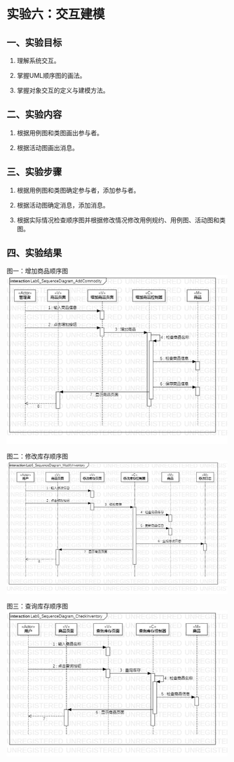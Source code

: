 <!--
 * @Author: your name
 * @Date: 2020-04-02 20:23:39
 * @LastEditTime: 2020-04-02 20:43:31
 * @LastEditors: Please set LastEditors
 * @Description: In User Settings Edit
 * @FilePath: \undefinedf:\github\uml-modeling-2020\students\1707080714328\lab6.md
 -->
# 实验六：交互建模

## 一、实验目标

1. 理解系统交互。 

2. 掌握UML顺序图的画法。 

3. 掌握对象交互的定义与建模方法。 

## 二、实验内容

1. 根据用例图和类图画出参与者。  

2. 根据活动图画出消息。   

## 三、实验步骤

1. 根据用例图和类图确定参与者，添加参与者。  

2. 根据活动图确定消息，添加消息。

3. 根据实际情况检查顺序图并根据修改情况修改用例规约、用例图、活动图和类图。

## 四、实验结果

图一：增加商品顺序图
![增加商品顺序图](./Lab6_SequenceDiagram_AddCommodity.jpg)  

图二：修改库存顺序图
![修改库存顺序图](./Lab6_SequenceDiagram_ModifyInventory.jpg)  

图三：查询库存顺序图
![查询库存顺序图](./Lab6_SequenceDiagram_CheckInventory.jpg)  

